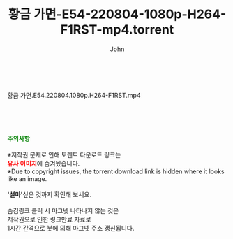 ﻿---
layout: post
title:  "황금 가면-E54-220804-1080p-H264-F1RST-mp4.torrent"
author: John
categories: [ 드라마 ]
tags: [  ]
image:  
description: "황금 가면-E54-220804-1080p-H264-F1RST-mp4 torrent 정보 공유"
toc: true
toc_sticky: true
---

<br>
<div class="view-img">
<a class="view_image" href="https://torrentmobile60.com/bbs/view_image.php?fn=%2Fdata%2Ffile%2Fdrama%2F3735182707_62MpQXFO_82e127dd4c17e1baf902c59f32e0ef48fa0b6aba.jpg" target="_blank"><img alt="" class="img-tag" content="https://torrentmobile60.com/data/file/drama/3735182707_62MpQXFO_82e127dd4c17e1baf902c59f32e0ef48fa0b6aba.jpg" itemprop="image" src="https://torrentmobile60.com/data/file/drama/thumb-3735182707_62MpQXFO_82e127dd4c17e1baf902c59f32e0ef48fa0b6aba_835x2212.jpg"/></a></div><div class="view-content" itemprop="description">
<p>황금 가면.E54.220804.1080p.H264-F1RST.mp4<br/></p> </div>
    
<br><br><br>
<p data-ke-size="size16"><b><span style="color: green;">주의사항</span></b><br /><br />※저작권 문제로 인해 토렌트 다운로드 링크는<br /><b><span style="color: red;">유사 이미지</span></b>에 숨겨뒀습니다.<br />※Due to copyright issues, the torrent download link is hidden where it looks like an image.<br /><br /><b>'설마'</b>싶은 것까지 확인해 보세요.<br /><br />숨김링크 클릭 시 마그넷 나타나지 않는 것은<br />저작권으로 인한 링크만료 자료로<br />1시간 간격으로 봇에 의해 마그넷 주소 갱신됩니다.</p>
